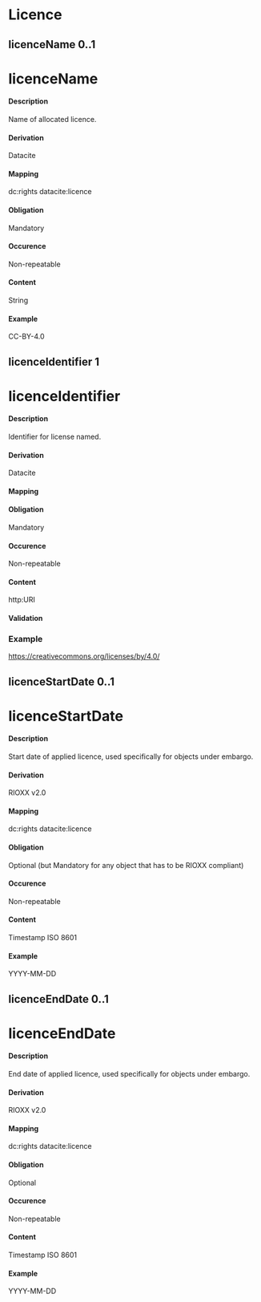 # Licence


## licenceName 0..1 
# licenceName 

#### Description
Name of allocated licence.

#### Derivation
Datacite

#### Mapping
dc:rights
datacite:licence

#### Obligation	
Mandatory

#### Occurence	
Non-repeatable

#### Content 
String

#### Example
CC-BY-4.0

## licenceIdentifier 1 
# licenceIdentifier

#### Description
Identifier for license named.

#### Derivation
Datacite

#### Mapping


#### Obligation	
Mandatory

#### Occurence	
Non-repeatable

#### Content 
http:URI

#### Validation

### Example
https://creativecommons.org/licenses/by/4.0/

## licenceStartDate 0..1 
# licenceStartDate

#### Description
Start date of applied licence, used specifically for objects under embargo.

#### Derivation
RIOXX v2.0

#### Mapping
dc:rights
datacite:licence

#### Obligation	
Optional (but Mandatory for any object that has to be RIOXX compliant)

#### Occurence	
Non-repeatable

#### Content 
Timestamp ISO 8601

#### Example
YYYY-MM-DD

## licenceEndDate 0..1 
# licenceEndDate

#### Description
End date of applied licence, used specifically for objects under embargo.

#### Derivation
RIOXX v2.0

#### Mapping
dc:rights
datacite:licence

#### Obligation	
Optional

#### Occurence	
Non-repeatable

#### Content 
Timestamp ISO 8601

#### Example
YYYY-MM-DD
